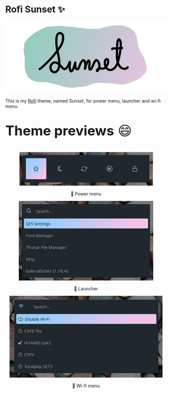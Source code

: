 # Rofi Sunset ✨
<p align="center">
  <img src="sunset.png"/>
</p>
<p>This is my <a href="https://davatorium.github.io/rofi/">Rofi</a> theme, named <em>Sunset</em>, for power menu, launcher and wi-fi menu.</p>
<p style="font-size:300%;"> <strong>Theme previews</strong> 😄</p>
<p align="center">
  <img src="pmenu.png"/>
  <p align="center">🔌 Power menu</p>
</p>
<p align="center">
  <img src="launcher.png" />
  <p align="center">🚀 Launcher</p>
</p>
<p align="center">
  <img src="wmenu.png" />
  <p align="center">📶 Wi-fi menu</p>
</p>

